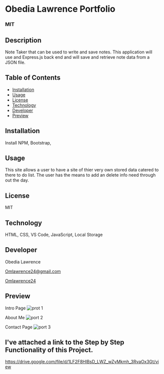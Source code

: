 # Obedia Lawrence Portfolio

  ### MIT
  
  ## Description
  Note Taker that can be used to write and save notes. This application will
  use and Express.js back end and will save and retrieve note data from a JSON file.
  
  ## Table of Contents
 * [Installation](#installation)
 * [Usage](#usage)
 * [License](#license)
 * [Technology](#technology)
 * [Developer](#Developer)
 * [Preview](#Preview)
 
  ## Installation
  Install NPM, Bootstrap, 
 

  ## Usage
  This site allows a user to have a site of thier very own 
   stored data catered to there to do list. The user has the means to add an delete info need
    through out the day.

  ## License
  MIT

  ## Technology
  HTML, CSS, VS Code, JavaScript, Local Storage

  ## Developer
  Obedia Lawrence
  
  Omlawrence24@gmail.com
  
  [Omlawrence24](https://github.com/Omlawrence24) 
 
 ## Preview 
 
 Intro Page
 ![prot 1](https://user-images.githubusercontent.com/73300219/114570030-7aaf9000-9c43-11eb-8cdf-9481bb408999.PNG)
 
 About Me
 ![port 2](https://user-images.githubusercontent.com/73300219/114570835-278a0d00-9c44-11eb-85c9-866039a166ca.PNG)

 Contact Page
 ![port 3](https://user-images.githubusercontent.com/73300219/114570931-3e306400-9c44-11eb-8a65-e9eabdb854ba.PNG)



  ## I've attached a link to the Step by Step Functionality of this Project.
  
  https://drive.google.com/file/d/1LF2F8HlBsD_LWZ_wZyMkmh_3RvaOx3Gt/view
